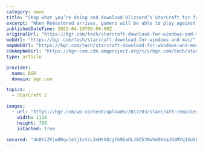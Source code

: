 ```yaml
---
category: news
title: "Stop what you’re doing and download Blizzard’s StarCraft for free"
excerpt: "When Remastered arrives, gamers will be able to play against each other regardless of what StarCraft version they’re running. The game was first launched in 1998, becoming a hit around the world ..."
publishedDateTime: 2022-04-19T00:00:00Z
originalUrl: "https://bgr.com/tech/starcraft-download-for-windows-and-mac/"
webUrl: "https://bgr.com/tech/starcraft-download-for-windows-and-mac/"
ampWebUrl: "https://bgr.com/tech/starcraft-download-for-windows-and-mac/amp/"
cdnAmpWebUrl: "https://bgr-com.cdn.ampproject.org/c/s/bgr.com/tech/starcraft-download-for-windows-and-mac/amp/"
type: article

provider:
  name: BGR
  domain: bgr.com

topics:
  - StarCraft 2

images:
  - url: "https://bgr.com/wp-content/uploads/2017/03/starcraft-remastered-release-date-trailer.jpg?quality=82&strip=all"
    width: 1110
    height: 780
    isCached: true

secured: "4n8YiZVjm8Rqule1j1xtcLImHtXO/gFb9baULJ8Z53NwVeOXzaJOaMYq1Xu5BMnUTH67EpoKcVMDRHykOxZgGI5S41KQ0cDIxv18HkC1YgGv9/ChDBeN+QRYgW+En6SkBOW97NuokROhm1VnAs+U7OIHd/rHrvIPgMWkqpnaYqSPVT8Gw6clVZFn1tT7WYG96Y50yp0Y6H5ajEniPPcTkj95oqMYWtfAtQyqCxTg0XYAk5P8ynryXiX7hwtb9/nNWQeCcqL4yWOV9xhvdLa5pERpxag9bU6bQmE2CapVgUG+cNI4YFL5USHFAnyANmV06UVCQD1KAgWGGrMkHppoMp0dIDkm4nTa/KmezB588RM=;FGXPrqRg42A2Fo6xLpP5DQ=="
---
```


